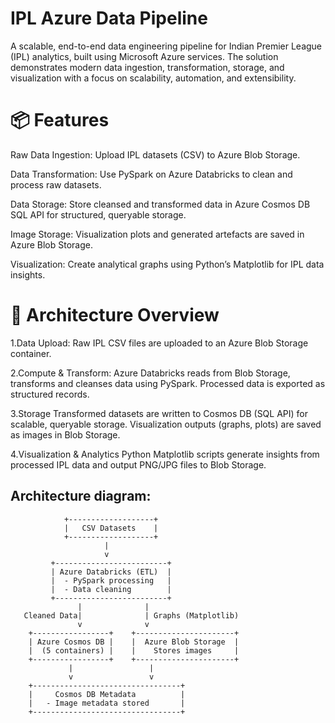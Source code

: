 # IPL Azure Data Pipeline
A scalable, end-to-end data engineering pipeline for Indian Premier League (IPL) analytics, built using Microsoft Azure services. The solution demonstrates modern data ingestion, transformation, storage, and visualization with a focus on scalability, automation, and extensibility.

# 📦 Features

Raw Data Ingestion: Upload IPL datasets (CSV) to Azure Blob Storage.

Data Transformation: Use PySpark on Azure Databricks to clean and process raw datasets.

Data Storage: Store cleansed and transformed data in Azure Cosmos DB SQL API for structured, queryable storage.

Image Storage: Visualization plots and generated artefacts are saved in Azure Blob Storage.

Visualization: Create analytical graphs using Python’s Matplotlib for IPL data insights.

# 🚀 Architecture Overview
1.Data Upload:
Raw IPL CSV files are uploaded to an Azure Blob Storage container.

2.Compute & Transform:
Azure Databricks reads from Blob Storage, transforms and cleanses data using PySpark.
Processed data is exported as structured records.

3.Storage
Transformed datasets are written to Cosmos DB (SQL API) for scalable, queryable storage.
Visualization outputs (graphs, plots) are saved as images in Blob Storage.

4.Visualization & Analytics
Python Matplotlib scripts generate insights from processed IPL data and output PNG/JPG files to Blob Storage.

## Architecture diagram:

                +-------------------+
                |   CSV Datasets    |
                +-------------------+
                         |
                         v
             +-------------------------+
             | Azure Databricks (ETL)  |
             |  - PySpark processing   |
             |  - Data cleaning        |
             +-------------------------+
                   |              |
       Cleaned Data|              | Graphs (Matplotlib)
                   v              v
        +-----------------+    +----------------------+
        | Azure Cosmos DB |    |  Azure Blob Storage  |
        |  (5 containers) |    |    Stores images     |
        +-----------------+    +----------------------+
                 |                 |
                 v                 v
        +---------------------------------+
        |     Cosmos DB Metadata          |
        |   - Image metadata stored       |
        +---------------------------------+


